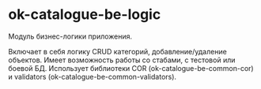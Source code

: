 <h1>ok-catalogue-be-logic</h1>

<p>
Модуль бизнес-логики приложения.

Включает в себя логику CRUD категорий, добавление/удаление объектов. 
Имеет возможность работы со стабами, с тестовой или боевой БД.
Использует библиотеки COR (ok-catalogue-be-common-cor) и validators (ok-catalogue-be-common-validators).
</p>
